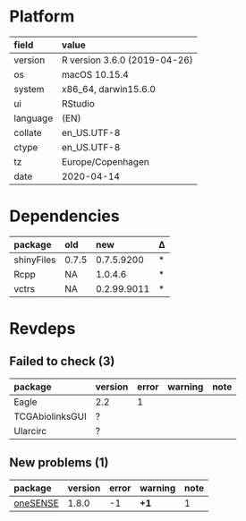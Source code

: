 # Platform

|field    |value                        |
|:--------|:----------------------------|
|version  |R version 3.6.0 (2019-04-26) |
|os       |macOS  10.15.4               |
|system   |x86_64, darwin15.6.0         |
|ui       |RStudio                      |
|language |(EN)                         |
|collate  |en_US.UTF-8                  |
|ctype    |en_US.UTF-8                  |
|tz       |Europe/Copenhagen            |
|date     |2020-04-14                   |

# Dependencies

|package    |old   |new         |Δ  |
|:----------|:-----|:-----------|:--|
|shinyFiles |0.7.5 |0.7.5.9200  |*  |
|Rcpp       |NA    |1.0.4.6     |*  |
|vctrs      |NA    |0.2.99.9011 |*  |

# Revdeps

## Failed to check (3)

|package         |version |error |warning |note |
|:---------------|:-------|:-----|:-------|:----|
|Eagle           |2.2     |1     |        |     |
|TCGAbiolinksGUI |?       |      |        |     |
|Ularcirc        |?       |      |        |     |

## New problems (1)

|package                          |version |error |warning |note |
|:--------------------------------|:-------|:-----|:-------|:----|
|[oneSENSE](problems.md#onesense) |1.8.0   |-1    |__+1__  |1    |

